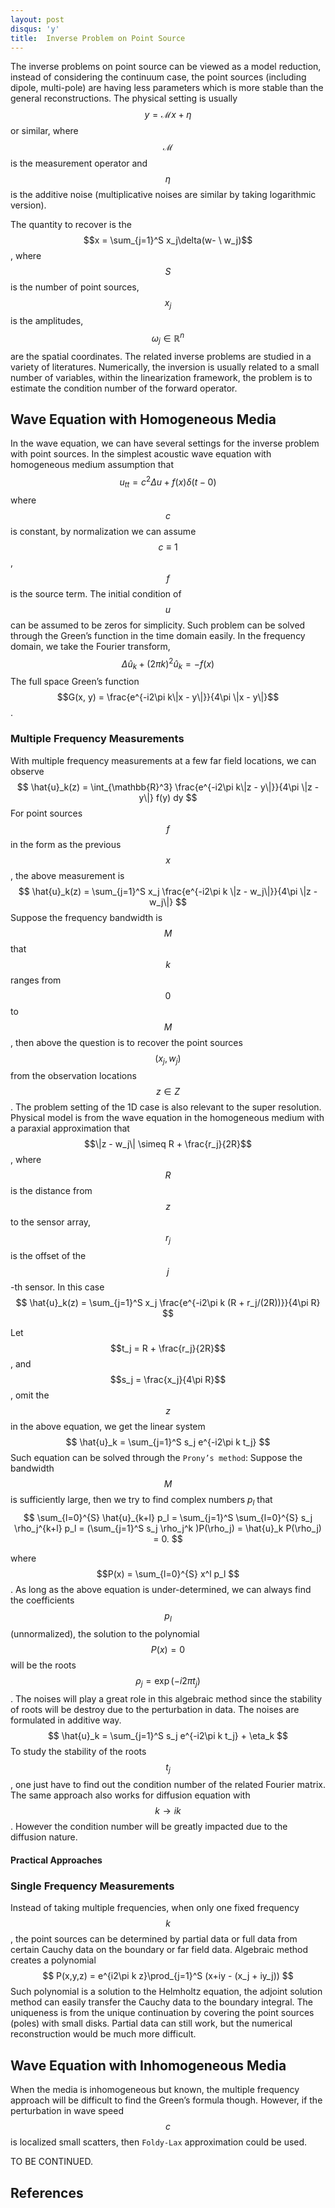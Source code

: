 ```yaml
---
layout: post
disqus: 'y'
title:  Inverse Problem on Point Source
---
```


The inverse problems on point source can be viewed as a model reduction, instead of considering the continuum case, the point sources (including dipole, multi-pole) are having less parameters which is more stable than the general reconstructions. The physical setting is usually 
$$
y = \mathcal{M} x + \eta
$$
or similar, where $$\mathcal{M}$$ is the measurement operator and $$\eta$$ is the additive noise (multiplicative noises are similar by taking logarithmic version).  

The quantity to recover is the $$x = \sum_{j=1}^S x_j\delta(w- \ w_j)$$, where $$S$$ is the number of point sources, $$x_j$$ is the amplitudes, $$\omega_j\in\mathbb{R}^n$$ are the spatial coordinates. The related inverse problems are studied in a variety of literatures. Numerically, the inversion is usually related to a small number of variables, within the linearization framework, the problem is to estimate the condition number of the forward operator. 

## Wave Equation with Homogeneous Media

In the wave equation, we can have several settings for the inverse problem with point sources. In the simplest acoustic wave equation with homogeneous medium assumption that
$$
u_{tt} = c^2 \Delta u + f(x)\delta(t - 0)
$$
where $$c$$ is constant, by normalization we can assume $$c\equiv 1$$, $$f$$ is the source term. The initial condition of $$u$$ can be assumed to be zeros for simplicity. Such problem can be solved through the Green’s function in the time domain easily.  In the frequency domain, we take the Fourier transform, 
$$
\Delta \hat{u}_k + (2\pi k)^2\hat{u}_k = -f(x)
$$
The full space Green’s function $$G(x, y) = \frac{e^{-i2\pi k\|x - y\|}}{4\pi \|x - y\|}$$. 



### Multiple Frequency Measurements

With multiple frequency measurements at a few far field locations, we can observe
$$
\hat{u}_k(z) = \int_{\mathbb{R}^3}  \frac{e^{-i2\pi k\|z - y\|}}{4\pi \|z - y\|} f(y) dy
$$
For point sources $$f$$ in the form as the previous $$x$$, the above measurement is 
$$
\hat{u}_k(z) = \sum_{j=1}^S x_j \frac{e^{-i2\pi k \|z - w_j\|}}{4\pi \|z - w_j\|}
$$
Suppose the frequency bandwidth is $$M$$ that $$k$$ ranges from $$0$$ to $$M$$, then above the question is to recover the point sources $$(x_j, w_j)$$ from the observation locations $$z\in Z$$.   The problem setting of the 1D case is also relevant to the super resolution. Physical model is from the wave equation in the homogeneous medium with a paraxial approximation that $$\|z - w_j\| \simeq R + \frac{r_j}{2R}$$ , where $$R$$ is the distance from $$z$$ to the sensor array, $$r_j$$ is the offset of the $$j$$-th sensor. In this case
$$
\hat{u}_k(z) = \sum_{j=1}^S x_j \frac{e^{-i2\pi k (R + r_j/(2R))}}{4\pi R}
$$


Let $$t_j = R + \frac{r_j}{2R}$$, and $$s_j = \frac{x_j}{4\pi R}$$, omit the $$z$$ in the above equation, we get the linear system 
$$
\hat{u}_k = \sum_{j=1}^S s_j e^{-i2\pi k t_j}
$$
Such equation can be solved through the ``Prony’s method``: Suppose the bandwidth $$M$$ is sufficiently large, then we try to find complex numbers $p_l$ that
$$
\sum_{l=0}^{S} \hat{u}_{k+l} p_l = \sum_{j=1}^S \sum_{l=0}^{S} s_j \rho_j^{k+l} p_l = (\sum_{j=1}^S s_j \rho_j^k )P(\rho_j) = \hat{u}_k P(\rho_j) = 0.
$$


 where $$P(x) = \sum_{l=0}^{S} x^l p_l $$. As long as the above equation is under-determined, we can always find the coefficients $$p_l$$ (unnormalized), the solution to the polynomial $$P(x) = 0$$ will be the roots $$\rho_j = \exp(-i2\pi t_j)$$. The noises will play a great role in this algebraic method since the stability of roots will be destroy due to the perturbation in data. The noises are formulated in additive way.
$$
\hat{u}_k  = \sum_{j=1}^S s_j e^{-i2\pi k t_j} + \eta_k
$$
To study the stability of the roots $$t_j$$, one just have to find out the condition number of the related Fourier matrix.  The same approach also works for diffusion equation with $$k\to ik$$. However the condition number will be greatly impacted due to the diffusion nature.

 #### Practical Approaches



### Single Frequency Measurements

Instead of taking multiple frequencies, when only one fixed frequency $$k$$, the point sources can be determined by partial data or full data from certain Cauchy data on the boundary or far field data. Algebraic method creates a polynomial 
$$
P(x,y,z) = e^{i2\pi k z}\prod_{j=1}^S (x+iy - (x_j + iy_j))
$$
Such polynomial is a solution to the Helmholtz equation, the adjoint solution method can easily transfer the Cauchy data to the boundary integral. The uniqueness is from the unique continuation by covering the point sources (poles) with small disks. Partial data can still work, but the numerical reconstruction would be much more difficult. 



## Wave Equation with Inhomogeneous Media

When the media is inhomogeneous but known, the multiple frequency approach will be difficult to find the Green’s formula though. However, if the perturbation in wave speed $$c$$ is localized small scatters, then ``Foldy-Lax`` approximation could be used.

TO BE CONTINUED.



## References

